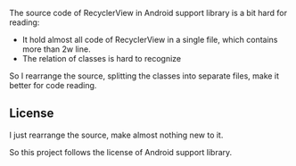 The source code of RecyclerView in Android support library is a bit hard for reading:

- It hold almost all code of RecyclerView in a single file, which contains more than 2w line.
- The relation of classes is hard to recognize

So I rearrange the source, splitting the classes into separate files, make it better for code reading.

## License

I just rearrange the source, make almost nothing new to it.

So this project follows the license of Android support library.



